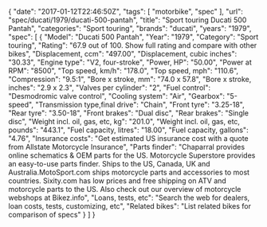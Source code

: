 {
    "date": "2017-01-12T22:46:50Z",
    "tags": [
        "motorbike",
        "spec"
    ],
    "url": "spec\/ducati\/1979\/ducati-500-pantah",
    "title": "Sport touring Ducati 500 Pantah",
    "categories": "Sport touring",
    "brands": "ducati",
    "years": "1979",
    "spec": [
        {
            "Model": "Ducati 500 Pantah",
            "Year": "1979",
            "Category": "Sport touring",
            "Rating": "67.9 out of 100. Show full rating and compare with other bikes",
            "Displacement, ccm": "497.00",
            "Displacement, cubic inches": "30.33",
            "Engine type": "V2, four-stroke",
            "Power, HP": "50.00",
            "Power at RPM": "8500",
            "Top speed, km\/h": "178.0",
            "Top speed, mph": "110.6",
            "Compression": "9.5:1",
            "Bore x stroke, mm": "74.0 x 57.8",
            "Bore x stroke, inches": "2.9 x 2.3",
            "Valves per cylinder": "2",
            "Fuel control": "Desmodromic valve control",
            "Cooling system": "Air",
            "Gearbox": "5-speed",
            "Transmission type,final drive": "Chain",
            "Front tyre": "3.25-18",
            "Rear tyre": "3.50-18",
            "Front brakes": "Dual disc",
            "Rear brakes": "Single disc",
            "Weight incl. oil, gas, etc, kg": "201.0",
            "Weight incl. oil, gas, etc, pounds": "443.1",
            "Fuel capacity, litres": "18.00",
            "Fuel capacity, gallons": "4.76",
            "Insurance costs": "Get estimated US insurance cost with a quote from Allstate Motorcycle Insurance",
            "Parts finder": "Chaparral provides online schematics & OEM parts for the US.   Motorcycle Superstore provides an easy-to-use parts finder. Ships to the US, Canada, UK and Australia.MotoSport.com ships motorcycle parts and accessories to most countries.    Sixity.com has low prices and free shipping on ATV and motorcycle parts to the US. Also check out our overview of motorcycle webshops at Bikez.info",
            "Loans, tests, etc": "Search the web for dealers, loan costs, tests, customizing, etc",
            "Related bikes": "List related bikes for comparison of specs"
        }
    ]
}